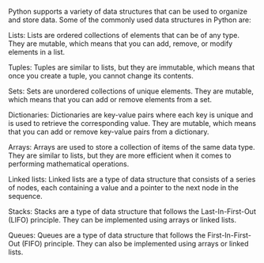 Python supports a variety of data structures that can be used to organize and store data. Some of the commonly used data structures in Python are:

Lists: Lists are ordered collections of elements that can be of any type. They are mutable, which means that you can add, remove, or modify elements in a list.

Tuples: Tuples are similar to lists, but they are immutable, which means that once you create a tuple, you cannot change its contents.

Sets: Sets are unordered collections of unique elements. They are mutable, which means that you can add or remove elements from a set.

Dictionaries: Dictionaries are key-value pairs where each key is unique and is used to retrieve the corresponding value. They are mutable, which means that you can add or remove key-value pairs from a dictionary.

Arrays: Arrays are used to store a collection of items of the same data type. They are similar to lists, but they are more efficient when it comes to performing mathematical operations.

Linked lists: Linked lists are a type of data structure that consists of a series of nodes, each containing a value and a pointer to the next node in the sequence.

Stacks: Stacks are a type of data structure that follows the Last-In-First-Out (LIFO) principle. They can be implemented using arrays or linked lists.

Queues: Queues are a type of data structure that follows the First-In-First-Out (FIFO) principle. They can also be implemented using arrays or linked lists.
